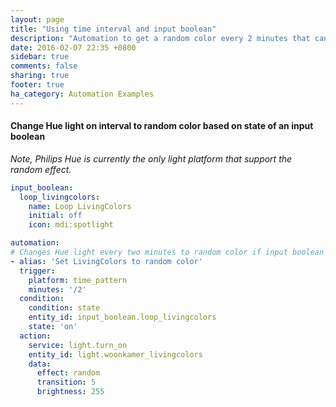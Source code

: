 ```yaml
---
layout: page
title: "Using time interval and input boolean"
description: "Automation to get a random color every 2 minutes that can be turned on/off."
date: 2016-02-07 22:35 +0800
sidebar: true
comments: false
sharing: true
footer: true
ha_category: Automation Examples
---
```


#### Change Hue light on interval to random color based on state of an input boolean 

_Note, Philips Hue is currently the only light platform that support the random effect._

```yaml
input_boolean:
  loop_livingcolors:
    name: Loop LivingColors
    initial: off
    icon: mdi:spotlight

automation:
# Changes Hue light every two minutes to random color if input boolean is set to on
- alias: 'Set LivingColors to random color'
  trigger:
    platform: time_pattern
    minutes: '/2'
  condition:
    condition: state
    entity_id: input_boolean.loop_livingcolors
    state: 'on'
  action:
    service: light.turn_on
    entity_id: light.woonkamer_livingcolors
    data:
      effect: random
      transition: 5
      brightness: 255
```
